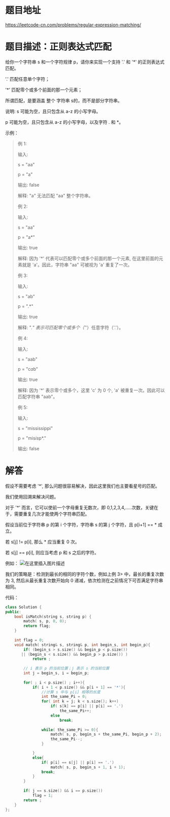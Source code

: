 # 题目地址
https://leetcode-cn.com/problems/regular-expression-matching/

# 题目描述：正则表达式匹配
给你一个字符串 s 和一个字符规律 p，请你来实现一个支持 '.' 和 '*' 的正则表达式匹配。

'.' 匹配任意单个字符；

'*' 匹配零个或多个前面的那一个元素；

所谓匹配，是要涵盖 整个 字符串 s的，而不是部分字符串。

说明:
s 可能为空，且只包含从 a-z 的小写字母。

p 可能为空，且只包含从 a-z 的小写字母，以及字符 . 和 *。

示例：
>例 1:
>
>输入:
>
>s = "aa"
>
>p = "a"
>
>输出: false
>
>解释: "a" 无法匹配 "aa" 整个字符串。
>
>例 2:
>
>输入:
>
>s = "aa"
>
>p = "a*"
>
>输出: true
>
>解释: 因为 '*' 代表可以匹配零个或多个前面的那一个元素, 在这里前面的元素就是 'a'。因此，字符串 "aa" 可被视为 'a' 重复了一次。
>
>例 3:
>
>输入:
>
>s = "ab"
>
>p = ".*"
>
>输出: true
>
>解释: ".*" 表示可匹配零个或多个（'*'）任意字符（'.'）。
>
>例 4:
>
>输入:
>
>s = "aab"
>
>p = "c*a*b"
>
>输出: true
>
>解释: 因为 '*' 表示零个或多个，这里 'c' 为 0 个, 'a' 被重复一次。因此可以匹配字符串 "aab"。
>
>例 5:
>
>输入:
>
>s = "mississippi"
>
>p = "mis*is*p*."
>
>输出: false


# 解答
假设不需要考虑 '*', 那么问题很容易解决，因此这里我们也主要看星号的匹配。

我们使用回溯来解决问题。

对于 '*' 而言，它可以使前一个字母重复无数次，即 0,1,2,3,4,.....次数，关键在于，需要重复几次才能使两个字符串匹配。

假设当前位于字符串 p 的第 i 个字符，字符串 s 的第 j 个字符，且 p[i+1] == * 成立。

若 s[j] != p[i], 那么 * 应当重复 0 次。

若 s[j] == p[i], 则应当考虑 p 和 s 之后的字符。

例如：
![在这里插入图片描述](https://img-blog.csdnimg.cn/20190901212155916.png?)

我们的策略是：检测到最长的相同的字符个数，例如上例 3> 中，最长的重复次数为 3, 然后从最长重复次数开始向 0 递减，依次检测在之前情况下可否满足字符串相同。

代码：
```cpp
class Solution {
public:
    bool isMatch(string s, string p) {
        match( s, p, 0, 0);
        return flag;
    }
    
    int flag = 0;
    void match( string& s, string& p, int begin_s, int begin_p){
        if( (begin_s > s.size() && begin_p < p.size())
       || (begin_s < s.size() && begin_p > p.size()) )
            return ;
    
        // i 表示 p 的当前位置；j 表示 s 的当前位置
        int j = begin_s, i = begin_p;
        
        for( ; i < p.size() ; i++){
            if( i + 1 < p.size() && p[i + 1] == '*'){
                //计算 s 中与 p[i] 相等的长度
                int the_same_Pi = 0;
                for( int k = j; k < s.size(); k++)
                    if( s[k] == p[i] || p[i] == '.')
                        the_same_Pi++;
                    else
                        break;
                
                while( the_same_Pi >= 0){
                    match( s, p, begin_s + the_same_Pi, begin_p + 2);
                    the_same_Pi--;
                }

            }
            else{
                if( p[i] == s[j] || p[i] == '.')
                    match( s, p, begin_s + 1, i + 1);
                break;
            }
        }
        
        if( j == s.size() && i == p.size())
            flag = 1;
        return ;
    }
};
```

